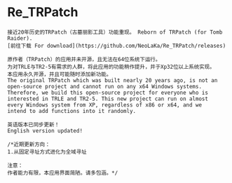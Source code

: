 # Re_TRPatch
    接近20年历史的TRPatch（古墓丽影工具）功能重现。 Reborn of TRPatch (for Tomb Raider).
    [前往下载 For download](https://github.com/NeoLaKa/Re_TRPatch/releases)
    
    原作者（TRPatch）的应用并未开源，且无法在64位系统下运行。
    为对TRLE与TR2-5有需求的人群，将此应用的功能稍作提升，并于Xp32位以上系统实现。
    本应用永久开源，并且可能随时添加新功能。
    The original TRPatch which was built nearly 20 years ago, is not an 
    open-source project and cannot run on any x64 Windows systems. 
    Therefore, we build this open-source project for everyone who is 
    interested in TRLE and TR2-5. This new project can run on almost 
    every Windows system from XP, regardless of x86 or x64, and we 
    intend to add functions into it randomly.

    英语版本已同步更新！
    English version updated!

    /*近期更新方向：
    1.从固定寻址方式进化为全域寻址

    注意：
    作者能力有限，本应用界面简陋。请多包涵。*/
